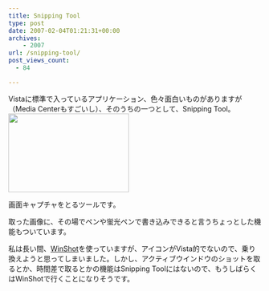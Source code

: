 ```yaml
---
title: Snipping Tool
type: post
date: 2007-02-04T01:21:31+00:00
archives:
    - 2007
url: /snipping-tool/
post_views_count:
  - 84

---
```

Vistaに標準で入っているアプリケーション、色々面白いものがありますが（Media Centerもすごいし）、そのうちの一つとして、Snipping Tool。  
<a href="https://i0.wp.com/jqinglong.html.xdomain.jp/bimg/SnippingTool_91A7/image%7B0%7D%5B1%5D.png" atomicselection="true"><img style="border-right: 0px; border-top: 0px; border-left: 0px; border-bottom: 0px" height="157" src="https://i1.wp.com/jqinglong.html.xdomain.jp/bimg/SnippingTool_91A7/image%7B0%7D.png?resize=240%2C157" width="240" border="0" data-recalc-dims="1" /></a> 

画面キャプチャをとるツールです。

取った画像に、その場でペンや蛍光ペンで書き込みできると言うちょっとした機能もついています。

私は長い間、[WinShot][1]を使っていますが、アイコンがVista的でないので、乗り換えようと思ってしまいました。しかし、アクティブウインドウのショットを取るとか、時間差で取るとかの機能はSnipping Toolにはないので、もうしばらくはWinShotで行くことになりそうです。

 [1]: http://www.woodybells.com/winshot.html